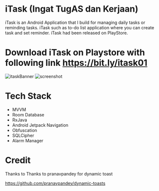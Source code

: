 # iTask (Ingat TugAS dan Kerjaan)

iTask is an Android Application that I build for managing daily tasks or reminding tasks. iTask such as to-do list application where you can create task and set reminder. iTask had been released on PlayStore.

# Download iTask on Playstore with following link https://bit.ly/itask01

![itaskBanner](https://github.com/moha-sihab/Itask/blob/master/Feature%20graphic%20-%20itask.jpg?raw=true)
![screenshot](https://github.com/moha-sihab/Itask/blob/master/github.jpg?raw=true)

# Tech Stack
- MVVM 
- Room Database
- RxJava
- Android Jetpack Navigation
- Obfuscation
- SQLCipher 
- Alarm Manager

# Credit

Thanks to  Thanks to pranavpandey for dynamic toast

https://github.com/pranavpandey/dynamic-toasts
 
